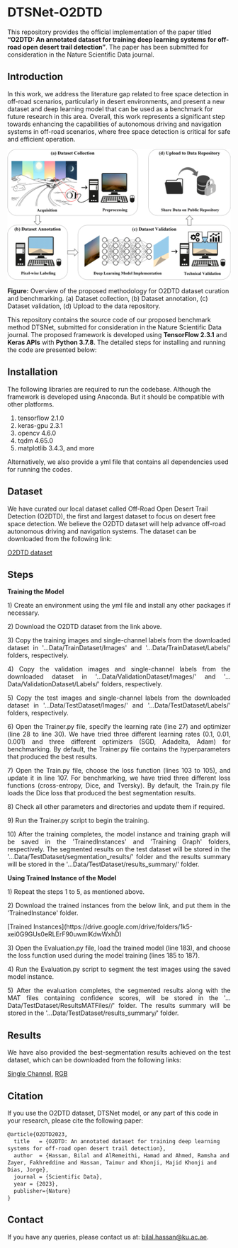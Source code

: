 # DTSNet-O2DTD
This repository provides the official implementation of the paper titled <b>“O2DTD: An annotated dataset for training deep learning systems for off-road open desert trail detection”</b>. The paper has been submitted for consideration in the Nature Scientific Data journal.

## Introduction
In this work, we address the literature gap related to free space detection in off-road scenarios, particularly in desert environments, and present a new dataset and deep learning model that can be used as a benchmark for future research in this area. Overall, this work represents a significant step towards enhancing the capabilities of autonomous driving and navigation systems in off-road scenarios, where free space detection is critical for safe and efficient operation.


<p align="center">
<img width=800 align="center" src = "https://github.com/BilalHassan90/DTSNet-O2DTD/blob/main/Other/Fig.png" alt="Introduction"> </br>
</p>

**Figure:** Overview of the proposed methodology for O2DTD dataset curation and benchmarking. (a) Dataset collection, (b) Dataset annotation, (c) Dataset validation, (d) Upload to the data repository.


This repository contains the source code of our proposed benchmark method DTSNet, submitted for consideration in the Nature Scientific Data journal. The proposed framework is developed using <b>TensorFlow 2.3.1</b> and <b>Keras APIs</b> with <b>Python 3.7.8</b>. The detailed steps for installing and running the code are presented below:

## Installation
The following libraries are required to run the codebase. Although the framework is developed using Anaconda. But it should be compatible with other platforms.

1) tensorflow 2.1.0
2) keras-gpu 2.3.1 
3) opencv 4.6.0
4) tqdm 4.65.0
5) matplotlib 3.4.3, and more

Alternatively, we also provide a yml file that contains all dependencies used for running the codes.

## Dataset
We have curated our local dataset called Off-Road Open Desert Trail Detection (O2DTD), the first and largest dataset to focus on desert free space detection. We believe the O2DTD dataset will help advance off-road autonomous driving and navigation systems. The dataset can be downloaded from the following link:

[O2DTD dataset](https://drive.google.com/file/d/1A-R5un-S6QiFb4nLzGhCzGB7hdqdrF0-/view?usp=sharing)

## Steps 
<p align="justify">
<b>Training the Model</b>
<p align="justify">
1) Create an environment using the yml file and install any other packages if necessary.
<p align="justify">
2) Download the O2DTD dataset from the link above.
<p align="justify">
3) Copy the training images and single-channel labels from the downloaded dataset in '…Data/TrainDataset/Images' and '…Data/TrainDataset/Labels/' folders, respectively.
<p align="justify">
4) Copy the validation images and single-channel labels from the downloaded dataset in '…Data/ValidationDataset/Images/' and '…Data/ValidationDataset/Labels/' folders, respectively.
<p align="justify">
5) Copy the test images and single-channel labels from the downloaded dataset in '…Data/TestDataset/Images/' and '…Data/TestDataset/Labels/' folders, respectively.
<p align="justify">
6) Open the Trainer.py file, specify the learning rate (line 27) and optimizer (line 28 to line 30). We have tried three different learning rates (0.1, 0.01, 0.001) and three different optimizers (SGD, Adadelta, Adam) for benchmarking. By default, the Trainer.py file contains the hyperparameters that produced the best results.
<p align="justify">
7) Open the Train.py file, choose the loss function (lines 103 to 105), and update it in line 107. For benchmarking, we have tried three different loss functions (cross-entropy, Dice, and Tversky). By default, the Train.py file loads the Dice loss that produced the best segmentation results.
<p align="justify">
8) Check all other parameters and directories and update them if required.
<p align="justify">
9) Run the Trainer.py script to begin the training. 
<p align="justify">
10) After the training completes, the model instance and training graph will be saved in the 'TrainedInstances' and 'Training Graph' folders, respectively. The segmented results on the test dataset will be stored in the '…Data/TestDataset/segmentation_results/' folder and the results summary will be stored in the '…Data/TestDataset/results_summary/' folder.


<b>Using Trained Instance of the Model</b>
<p align="justify">
1) Repeat the steps 1 to 5, as mentioned above. </p>
<p align="justify">
2) Download the trained instances from the below link, and put them in the 'TrainedInstance' folder.</p>
[Trained Instances](https://drive.google.com/drive/folders/1k5-xei0G9GUs0eRLErF90uwmlKdwWxhD)

<p align="justify">
3) Open the Evaluation.py file, load the trained model (line 183), and choose the loss function used during the model training (lines 185 to 187).
<p align="justify">
4) Run the Evaluation.py script to segment the test images using the saved model instance. 
<p align="justify">
5) After the evaluation completes, the segmented results along with the MAT files containing confidence scores, will be stored in the '…Data/TestDataset/ResultsMATFiles//' folder. The results summary will be stored in the '…Data/TestDataset/results_summary/' folder. 

## Results
<p align="justify">
We have also provided the best-segmentation results achieved on the test dataset, which can be downloaded from the following links:
</p>

[Single Channel](https://drive.google.com/file/d/1EYNhL9IvpVB2OhiWZ6bCtsHBsmP7cdQr/view?usp=sharing), 
[RGB](https://drive.google.com/file/d/1NqfeLfZdfSZBtKzP1HJYFgquuejcFI4f/view?usp=sharing)

## Citation
If you use the O2DTD dataset, DTSNet model, or any part of this code in your research, please cite the following paper:

```
@article{O2DTD2023,
  title   = {O2DTD: An annotated dataset for training deep learning systems for off-road open desert trail detection},
  author  = {Hassan, Bilal and AlRemeithi, Hamad and Ahmed, Ramsha and Zayer, Fakhreddine and Hassan, Taimur and Khonji, Majid Khonji and Dias, Jorge},
  journal = {Scientific Data},
  year = {2023},
  publisher={Nature}
}
```

## Contact
If you have any queries, please contact us at: bilal.hassan@ku.ac.ae.
